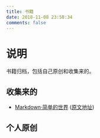 ```yaml
---
title: 书籍
date: 2018-11-08 23:58:34
comments: false
---
```


# 说明

书籍归档，包括自己原创和收集来的。

## 收集来的

- [Markdown·简单的世界](/books/markdown-simple-world/index.html) ([原文地址](https://wizardforcel.gitbooks.io/markdown-simple-world/content/))

## 个人原创
